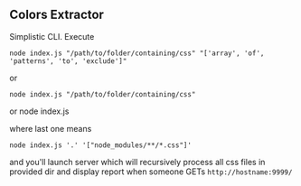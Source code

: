 ## Colors Extractor

Simplistic CLI.
Execute

    node index.js "/path/to/folder/containing/css" "['array', 'of', 'patterns', 'to', 'exclude']"

or

    node index.js "/path/to/folder/containing/css"

or
    node index.js

where last one means

    node index.js '.' '["node_modules/**/*.css"]'

and you'll launch server which will recursively process all css files in provided dir and
display report when someone GETs `http://hostname:9999/`
